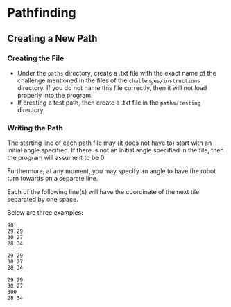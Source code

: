 # Pathfinding
## Creating a New Path
### Creating the File
- Under the `paths` directory, create a .txt file with the exact name of the challenge mentioned in the files of the `challenges/instructions` directory. If you do not name this file correctly, then it will not load properly into the program.
- If creating a test path, then create a .txt file in the `paths/testing` directory.

### Writing the Path
The starting line of each path file may (it does not have to) start with an initial angle specified. If there is not an initial angle specified in the file, then the program will assume it to be 0.

Furthermore, at any moment, you may specify an angle to have the robot turn towards on a separate line.

Each of the following line(s) will have the coordinate of the next tile separated by one space.

Below are three examples:

```
90
29 29
30 27
28 34
```
```
29 29
30 27
28 34
```
```
29 29
30 27
300
28 34
```